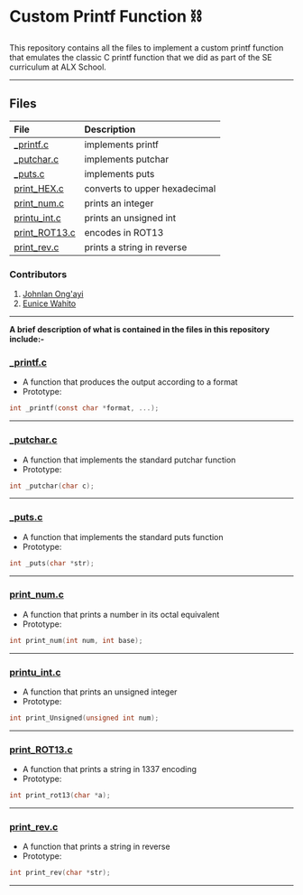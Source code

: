 # Custom Printf Function ⛓️

This repository contains all the files to implement a custom printf function that emulates the classic C printf function that we did as part of the SE curriculum at ALX School.

----

## Files

|**File**|**Description**|
|:-|:-|
|[_printf.c]()|implements printf|
|[_putchar.c]()|implements putchar|
|[_puts.c]()|implements puts|
|[print_HEX.c]()|converts to upper hexadecimal|
|[print_num.c]()|prints an integer |
|[printu_int.c]()|prints an unsigned int|
|[print_ROT13.c]()|encodes in ROT13|
|[print_rev.c]()|prints a string in reverse|

### Contributors

1.  [JohnIan Ong'ayi](github.com/JohnianOngayi)
2.  [Eunice Wahito](github.com/eunicekahinga)

----

**A brief description of what is contained in the files in this repository include:-**

### [_printf.c]()

- A function that produces the output according to a format
- Prototype:

```c
int _printf(const char *format, ...);
```

----

### [_putchar.c]()

- A function that implements the standard putchar function
- Prototype:

```c
int _putchar(char c);
```

----

### [_puts.c]()

- A function that implements the standard puts function
- Prototype:

```c
int _puts(char *str);
```

----

### [print_num.c]()

- A function that prints a number in its octal equivalent
- Prototype:

```c
int print_num(int num, int base);
```

----

### [printu_int.c]()

- A function that prints an unsigned integer
- Prototype:

```c
int print_Unsigned(unsigned int num);
```

----

### [print_ROT13.c]()

- A function that prints a string in 1337 encoding
- Prototype:

```c
int print_rot13(char *a);
```

----

### [print_rev.c]()

- A function that prints a string in reverse
- Prototype:

```c
int print_rev(char *str);
```

----

